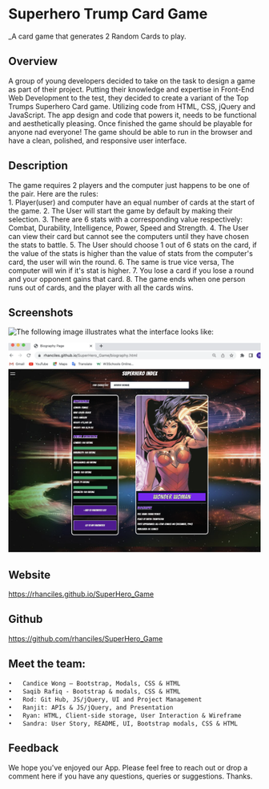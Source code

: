 # Superhero Trump Card Game
_A card game that generates 2 Random Cards to play.

## Overview
A group of young developers decided to take on the task to design a game as part of their project. Putting their knowledge and expertise in Front-End Web Development to the test, they decided to create a variant of the Top Trumps Superhero Card game. Utilizing code from HTML, CSS, jQuery and JavaScript. 
The app design and code that powers it, needs to be functional and aesthetically pleasing. Once finished the game should be playable for anyone nad everyone! The game should be able to run in the browser and have a clean, polished, and responsive user interface.

## Description
The game requires 2 players and the computer just happens to be one of the pair. Here are the rules:  
    1.	Player(user) and computer have an equal number of cards at the start of the game.
    2.	The User will start the game by default by making their selection.
    3.	There are 6 stats with a corresponding value respectively: Combat, Durability, Intelligence, Power, Speed and Strength.
    4.	The User can view their card but cannot see the computers until they have chosen the stats to battle. 
    5.	The User should choose 1 out of 6 stats on the card, if the value of the stats is higher than the value of stats from the computer's card, the user will win         the round.
    6.	The same is true vice versa, The computer will win if it's stat is higher.
    7.	You lose a card if you lose a round and your opponent gains that card.
    8.	The game ends when one person runs out of cards, and the player with all the cards wins.
    
## Screenshots
![The following image illustrates what the interface looks like:](./assets/images/Superhero-Game.png)

![image showing the SuperHero index page:](./assets/images/superhero_index.png)   

## Website
https://rhanciles.github.io/SuperHero_Game

## Github
https://github.com/rhanciles/SuperHero_Game

## Meet the team: 
    •	Candice Wong – Bootstrap, Modals, CSS & HTML
    •	Saqib Rafiq - Bootstrap & modals, CSS & HTML
    •	Rod: Git Hub, JS/jQuery, UI and Project Management
    •	Ranjit: APIs & JS/jQuery, and Presentation
    •	Ryan: HTML, Client-side storage, User Interaction & Wireframe
    •	Sandra: User Story, README, UI, Bootstrap modals, CSS & HTML

## Feedback
We hope you've enjoyed our App. Please feel free to reach out or drop a comment here if you have any questions, queries or suggestions. Thanks.

